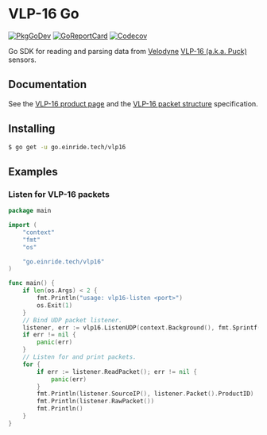 VLP-16 Go
=========

[![PkgGoDev](https://pkg.go.dev/badge/go.einride.tech/vlp16)](https://pkg.go.dev/go.einride.tech/vlp16) [![GoReportCard](https://goreportcard.com/badge/go.einride.tech/vlp16)](https://goreportcard.com/report/go.einride.tech/vlp16) [![Codecov](https://codecov.io/gh/einride/vlp16-go/branch/master/graph/badge.svg)](https://codecov.io/gh/einride/vlp16-go)

Go SDK for reading and parsing data from [Velodyne](https://velodynelidar.com/) [VLP-16 (a.k.a. Puck)](https://velodynelidar.com/products/puck/) sensors.

Documentation
-------------

See the [VLP-16 product page](https://velodynelidar.com/products/puck/) and the [VLP-16 packet structure](https://velodynelidar.com/wp-content/uploads/2019/09/63-9276-Rev-C-VLP-16-Application-Note-Packet-Structure-Timing-Definition.pdf) specification.

Installing
----------

```bash
$ go get -u go.einride.tech/vlp16
```

Examples
--------

### Listen for VLP-16 packets

```go
package main

import (
	"context"
	"fmt"
	"os"

	"go.einride.tech/vlp16"
)

func main() {
	if len(os.Args) < 2 {
		fmt.Println("usage: vlp16-listen <port>")
		os.Exit(1)
	}
	// Bind UDP packet listener.
	listener, err := vlp16.ListenUDP(context.Background(), fmt.Sprintf("0.0.0.0:%s", os.Args[1]))
	if err != nil {
		panic(err)
	}
	// Listen for and print packets.
	for {
		if err := listener.ReadPacket(); err != nil {
			panic(err)
		}
		fmt.Println(listener.SourceIP(), listener.Packet().ProductID)
		fmt.Println(listener.RawPacket())
		fmt.Println()
	}
}
```
